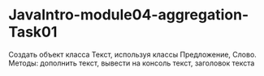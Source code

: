 # JavaIntro-module04-aggregation-Task01
Создать объект класса Текст, используя классы  Предложение, Слово.   Методы: дополнить текст, вывести на консоль текст, заголовок текста
